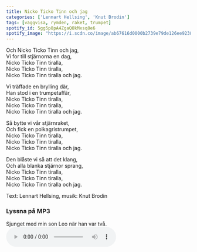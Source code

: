```yaml
---
title: Nicko Ticko Tinn och jag
categories: ['Lennart Hellsing', 'Knut Brodin']
tags: [vaggvisa, rymden, raket, trumpet]
spotify_id: 5gg5p8pA4ZgaQOkMxsq8e6
spotify_image: "https://i.scdn.co/image/ab67616d0000b2739e79de126ee9238a7eb62c1d"
---
```


Och Nicko Ticko Tinn och jag,  
Vi for till stjärnorna en dag,  
Nicko Ticko Tinn tiralla,  
Nicko Ticko Tinn tiralla,  
Nicko Ticko Tinn tiralla och jag.

Vi träffade en brylling där,  
Han stod i en trumpetaffär,  
Nicko Ticko Tinn tiralla,  
Nicko Ticko Tinn tiralla,  
Nicko Ticko Tinn tiralla och jag.

Så bytte vi vår stjärnraket,  
Och fick en polkagristrumpet,  
Nicko Ticko Tinn tiralla,  
Nicko Ticko Tinn tiralla,  
Nicko Ticko Tinn tiralla och jag.

Den blåste vi så att det klang,  
Och alla blanka stjärnor sprang,  
Nicko Ticko Tinn tiralla,  
Nicko Ticko Tinn tiralla,  
Nicko Ticko Tinn tiralla och jag.


Text: Lennart Hellsing, musik: Knut Brodin


<h3>Lyssna på MP3</h3>

Sjunget med min son Leo när han var två.
<audio src="/assets/nicko-ticko-tinn.mp3" controls="controls" ></audio>

